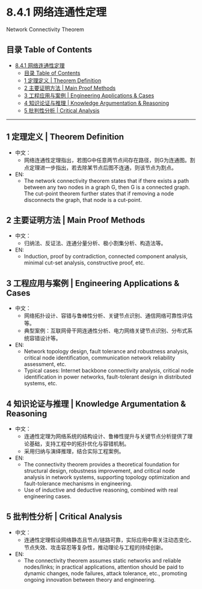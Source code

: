 # 8.4.1 网络连通性定理

Network Connectivity Theorem

## 目录 Table of Contents

- [8.4.1 网络连通性定理](#841-网络连通性定理)
  - [目录 Table of Contents](#目录-table-of-contents)
  - [1 定理定义 | Theorem Definition](#1-定理定义--theorem-definition)
  - [2 主要证明方法 | Main Proof Methods](#2-主要证明方法--main-proof-methods)
  - [3 工程应用与案例 | Engineering Applications \& Cases](#3-工程应用与案例--engineering-applications--cases)
  - [4 知识论证与推理 | Knowledge Argumentation \& Reasoning](#4-知识论证与推理--knowledge-argumentation--reasoning)
  - [5 批判性分析 | Critical Analysis](#5-批判性分析--critical-analysis)

---

## 1 定理定义 | Theorem Definition

- 中文：
  - 网络连通性定理指出，若图G中任意两节点间存在路径，则G为连通图。割点定理进一步指出，若去除某节点后图不连通，则该节点为割点。
- EN:
  - The network connectivity theorem states that if there exists a path between any two nodes in a graph G, then G is a connected graph. The cut-point theorem further states that if removing a node disconnects the graph, that node is a cut-point.

## 2 主要证明方法 | Main Proof Methods

- 中文：
  - 归纳法、反证法、连通分量分析、极小割集分析、构造法等。
- EN:
  - Induction, proof by contradiction, connected component analysis, minimal cut-set analysis, constructive proof, etc.

## 3 工程应用与案例 | Engineering Applications & Cases

- 中文：
  - 网络拓扑设计、容错与鲁棒性分析、关键节点识别、通信网络可靠性评估等。
  - 典型案例：互联网骨干网连通性分析、电力网络关键节点识别、分布式系统容错设计等。
- EN:
  - Network topology design, fault tolerance and robustness analysis, critical node identification, communication network reliability assessment, etc.
  - Typical cases: Internet backbone connectivity analysis, critical node identification in power networks, fault-tolerant design in distributed systems, etc.

## 4 知识论证与推理 | Knowledge Argumentation & Reasoning

- 中文：
  - 连通性定理为网络系统的结构设计、鲁棒性提升与关键节点分析提供了理论基础，支持工程中的拓扑优化与容错机制。
  - 采用归纳与演绎推理，结合实际工程案例。
- EN:
  - The connectivity theorem provides a theoretical foundation for structural design, robustness improvement, and critical node analysis in network systems, supporting topology optimization and fault-tolerance mechanisms in engineering.
  - Use of inductive and deductive reasoning, combined with real engineering cases.

## 5 批判性分析 | Critical Analysis

- 中文：
  - 连通性定理假设网络静态且节点/链路可靠，实际应用中需关注动态变化、节点失效、攻击容忍等复杂性，推动理论与工程的持续创新。
- EN:
  - The connectivity theorem assumes static networks and reliable nodes/links; in practical applications, attention should be paid to dynamic changes, node failures, attack tolerance, etc., promoting ongoing innovation between theory and engineering.
